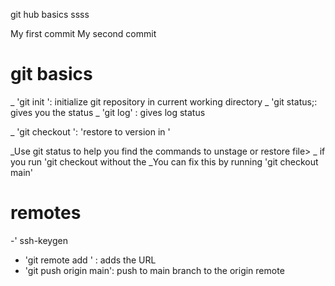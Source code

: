git hub basics ssss

My first commit
My second commit 


# git basics

_ 'git init ': initialize git repository in current working directory
_ 'git status;: gives you the status
_ 'git log' : gives log status 

_ 'git checkout <HASH> <FILE>': 'restore <FILE> to version in <HASH>'

_Use git status to help you find the commands to unstage or restore file>
_ if you run 'git checkout <HASH> without the <FILE>
_You can fix this by running 'git checkout main'
# remotes
  
  -' ssh-keygen
  - 'git remote add <URL>' : adds the URL 
  - 'git push origin main': push to main branch to the origin remote
